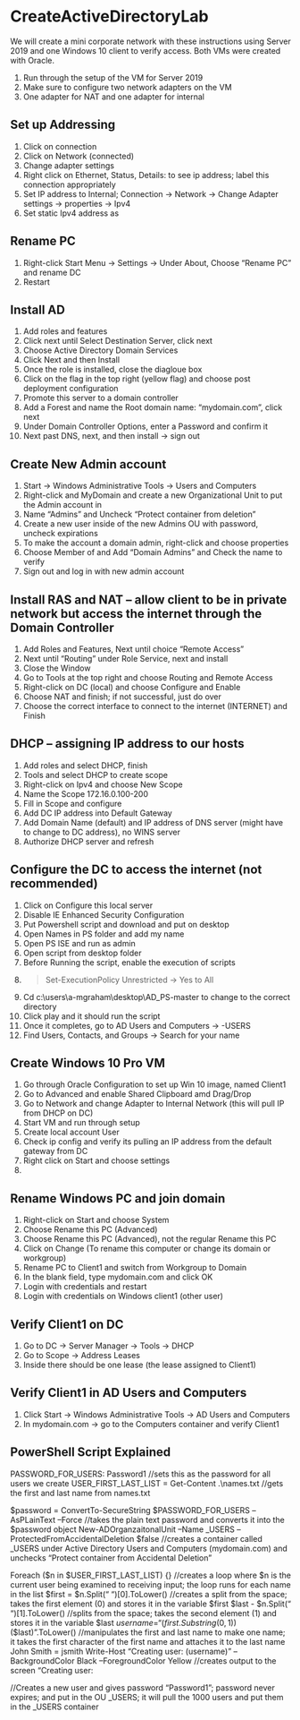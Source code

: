 # CreateActiveDirectoryLab
We will create a mini corporate network with these instructions using Server 2019 and one Windows 10 client to verify access. Both VMs were created with Oracle. 

1)	Run through the setup of the VM for Server 2019
2)	Make sure to configure two network adapters on the VM
3)	One adapter for NAT and one adapter for internal

## Set up Addressing

1)	Click on connection
2)	Click on Network (connected)
3)	Change adapter settings
4)	Right click on Ethernet, Status, Details: to see ip address; label this connection appropriately
5)	Set IP address to Internal; Connection -> Network -> Change Adapter settings -> properties -> Ipv4 
6)	Set static Ipv4 address as 

## Rename PC

1)	Right-click Start Menu -> Settings -> Under About, Choose “Rename PC” and rename DC
2)	Restart

## Install AD

1)	Add roles and features
2)	Click next until Select Destination Server, click next
3)	Choose Active Directory Domain Services
4)	Click Next and then Install
5)	Once the role is installed, close the diagloue box 
6)	Click on the flag in the top right (yellow flag) and choose post deployment configuration
7)	Promote this server to a domain controller
8)	Add a Forest and name the Root domain name: “mydomain.com”, click next
9)	Under Domain Controller Options, enter a Password and confirm it
10)	Next past DNS, next, and then install -> sign out

## Create New Admin account 

1)	Start -> Windows Administrative Tools -> Users and Computers 
2)	Right-click and MyDomain and create a new Organizational Unit to put the Admin account in
3)	Name “Admins” and Uncheck “Protect container from deletion”
4)	Create a new user inside of the new Admins OU with password, uncheck expirations
5)	To make the account a domain admin, right-click and choose properties
6)	Choose Member of and Add  “Domain Admins” and Check the name to verify
7)	Sign out and log in with new admin account

## Install RAS and NAT – allow client to be in private network but access the internet through the Domain Controller

1)	Add Roles and Features, Next until choice “Remote Access”
2)	Next until “Routing” under Role Service, next and install
3)	Close the Window
4)	Go to Tools at the top right and choose Routing and Remote Access
5)	Right-click on DC (local) and choose Configure and Enable
6)	Choose NAT and finish; if not successful, just do over
7)	Choose the correct interface to connect to the internet (INTERNET) and Finish

## DHCP – assigning IP address to our hosts

1)	Add roles and select DHCP, finish
2)	Tools and select DHCP to create scope
3)	Right-click on Ipv4 and choose New Scope
4)	Name the Scope 172.16.0.100-200
5)	Fill in Scope and configure
6)	Add DC IP address into Default Gateway
7)	Add Domain Name (default) and IP address of DNS server (might have to change to DC address), no WINS server
8)	Authorize DHCP server and refresh

## Configure the DC to access the internet (not recommended)

1)	Click on Configure this local server
2)	Disable IE Enhanced Security Configuration
3)	Put Powershell  script and download and put on desktop
4)	Open Names in PS folder and add my name
5)	Open PS ISE and run as admin
6)	Open script from desktop folder
7)	Before Running the script, enable the execution of scripts 
8)	>Set-ExecutionPolicy Unrestricted -> Yes to All
9)	Cd c:\users\a-mgraham\desktop\AD_PS-master to change to the correct directory
10)	Click play and it should run the script
11)	Once it completes, go to AD Users and Computers -> -USERS
12)	Find Users, Contacts, and Groups -> Search for your name

## Create Windows 10 Pro VM

1)	Go through Oracle Configuration to set up Win 10 image, named Client1
2)	Go to Advanced and enable Shared Clipboard amd Drag/Drop
3)	Go to Network and change Adapter to Internal Network (this will pull IP from DHCP on DC)
4)	Start VM and run through setup
5)	Create local account User
6)	Check ip config and verify its pulling an IP address from the default gateway from DC
7)	Right click on Start and choose settings
8)	
## Rename Windows PC and join domain

1)	Right-click on Start and choose System
2)	Choose Rename this PC (Advanced)
3)	Choose Rename this PC (Advanced), not the regular Rename this PC
4)	Click on Change (To rename this computer or change its domain or workgroup)
5)	Rename PC to Client1 and switch from Workgroup to Domain
6)	In the blank field, type mydomain.com and click OK
7)	Login with credentials and restart
8)	Login with credentials on Windows client1 (other user)

## Verify Client1 on DC

1)	Go to DC ->  Server Manager -> Tools -> DHCP
2)	Go to Scope -> Address Leases 
3)	Inside there should be one lease (the lease assigned to Client1)
## Verify Client1 in AD Users and Computers

1)	Click Start -> Windows Administrative Tools -> AD Users and Computers
2)	In mydomain.com -> go to the Computers container and verify Client1

## PowerShell  Script Explained
 


PASSWORD_FOR_USERS: Password1 		//sets this as the password for all users we create
USER_FIRST_LAST_LIST =  Get-Content .\names.txt 	//gets the first and last name from names.txt

$password = ConvertTo-SecureString $PASSWORD_FOR_USERS –AsPLainText –Force	//takes the plain text password and converts it into the $password object
New-ADOrganzaitonalUnit –Name _USERS –ProtectedFromAccidentalDeletion $false 	//creates a container called _USERS under Active Directory Users and Computers (mydomain.com) 	and unchecks “Protect container from Accidental Deletion”
   
Foreach ($n in $USER_FIRST_LAST_LIST) {}	//creates a loop where $n is the current user being examined to receiving input; the loop runs for each name in the list 
$first = $n.Split(“ “)[0].ToLower() 	//creates a split from the space; takes the first element (0) and stores it in the variable $first
$last - $n.Split(“ “)[1].ToLower()		//splits from the space; takes the second element (1) and stores it in the variable $last
$username = “$($first.Substring(0,1))$($last)”.ToLower()	//manipulates the first and last name to make one name; it takes the first character of the first name and attaches it to the last name 
John Smith = jsmith
Write-Host “Creating user: $($username)” –BackgroundColor Black –ForegroundColor Yellow
//creates output to the screen “Creating user: 
 
//Creates a new user and gives password “Password1”; password never expires; and put in the OU _USERS; it will pull the 1000 users and put them in the _USERS container
